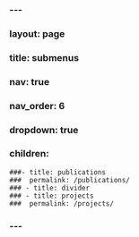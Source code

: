 ### ---
### layout: page
### title: submenus
### nav: true
### nav_order: 6
### dropdown: true
### children: 
    ###- title: publications
    ###  permalink: /publications/
    ### - title: divider
    ### - title: projects
    ###  permalink: /projects/
### ---